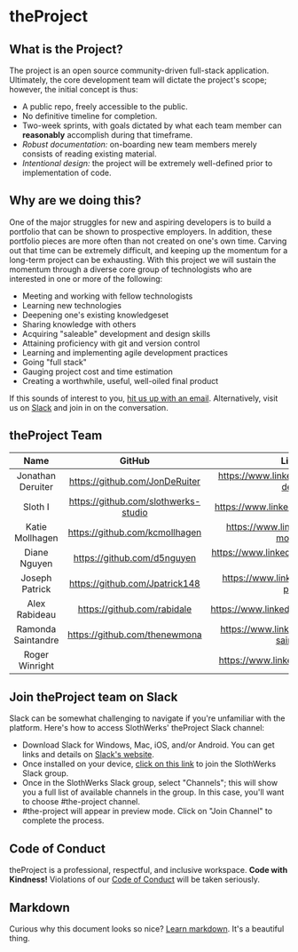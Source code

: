 # theProject
## What is the Project?
The project is an open source community-driven full-stack application.  Ultimately, the core development team will dictate the project's scope; however, the initial concept is thus:

* A public repo, freely accessible to the public.
* No definitive timeline for completion.
* Two-week sprints, with goals dictated by what each team member can __reasonably__ accomplish during that timeframe.
* *Robust documentation:*  on-boarding new team members merely consists of reading existing material.
* *Intentional design:*  the project will be extremely well-defined prior to implementation of code.

## Why are we doing this?
One of the major struggles for new and aspiring developers is to build a portfolio that can be shown to prospective employers.  In addition, these portfolio pieces are more often than not created on one's own time.  Carving out that time can be extremely difficult, and keeping up the momentum for a long-term project can be exhausting.  With this project we will sustain the momentum through a diverse core group of technologists who are interested in one or more of the following:

* Meeting and working with fellow technologists
* Learning new technologies
* Deepening one's existing knowledgeset
* Sharing knowledge with others
* Acquiring "saleable" development and design skills
* Attaining proficiency with git and version control
* Learning and implementing agile development practices
* Going "full stack"
* Gauging project cost and time estimation
* Creating a worthwhile, useful, well-oiled final product

If this sounds of interest to you, [hit us up with an email](mailto:contact@slothwerks.com).  Alternatively, visit us on [Slack](https://slack.com/) and join in on the conversation.

## theProject Team

| Name | GitHub | LinkedIn |
|:----:|:------:|:--------:|
|Jonathan Deruiter|https://github.com/JonDeRuiter|https://www.linkedin.com/in/jonathan-deruiter/|
|Sloth I|https://github.com/slothwerks-studio|https://www.linkedin.com/in/slothwerks/|
|Katie Mollhagen|https://github.com/kcmollhagen|https://www.linkedin.com/in/katie-mollhagen/|
|Diane Nguyen|https://github.com/d5nguyen|https://www.linkedin.com/in/diane-does-dev/|
|Joseph Patrick|https://github.com/Jpatrick148|https://www.linkedin.com/in/joseph-patrick/|
|Alex Rabideau|https://github.com/rabidale|https://www.linkedin.com/in/alexrabideau/|
|Ramonda Saintandre|https://github.com/thenewmona|https://www.linkedin.com/in/ramona-saintandre/|
Roger Winright| |https://www.linkedin.com/in/rwinright/|

## Join theProject team on Slack

Slack can be somewhat challenging to navigate if you're unfamiliar with the platform.  Here's how to access SlothWerks' theProject Slack channel:

* Download Slack for Windows, Mac, iOS, and/or Android.  You can get links and details on [Slack's website](https://get.slack.help/hc/en-us/sections/360000110123-Download-the-Slack-app).
* Once installed on your device, [click on this link](https://join.slack.com/t/slothwerks-studio/shared_invite/enQtNTE2MTU0NTkwMDAzLTNkYzhlNGIwMTM2YWU2NWQ0ZWI1MmUxMDFkY2I0NGY3N2EzYmVjNjg2OTlhYmNhZjQwZTBlZDRkMzdiYzQxODQ) to join the SlothWerks Slack group.
* Once in the SlothWerks Slack group, select "Channels"; this will show you a full list of available channels in the group.  In this case, you'll want to choose #the-project channel.
* #the-project will appear in preview mode.  Click on "Join Channel" to complete the process.

## Code of Conduct

theProject is a professional, respectful, and inclusive workspace.  __Code with Kindness!__  Violations of our [Code of Conduct](CODE_OF_CONDUCT.md) will be taken seriously.

## Markdown

Curious why this document looks so nice?  [Learn markdown](https://github.com/adam-p/markdown-here/wiki/Markdown-Cheatsheet).  It's a beautiful thing.

